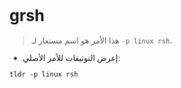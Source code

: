 # grsh

> هذا الأمر هو اسم مستعار لـ `-p linux rsh`.

- إعرض التوثيقات للأمر الأصلي:

`tldr -p linux rsh`
